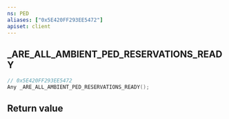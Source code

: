 ```yaml
---
ns: PED
aliases: ["0x5E420FF293EE5472"]
apiset: client
---
```

## _ARE_ALL_AMBIENT_PED_RESERVATIONS_READY

```c
// 0x5E420FF293EE5472
Any _ARE_ALL_AMBIENT_PED_RESERVATIONS_READY();
```



## Return value